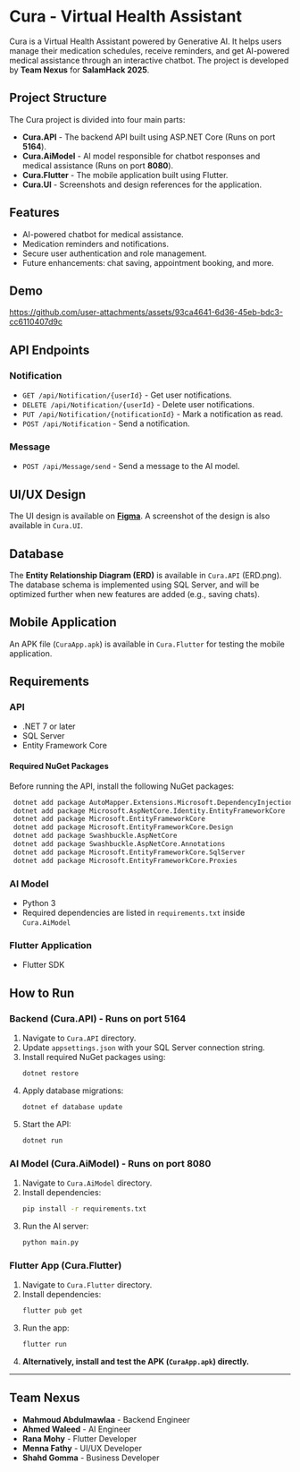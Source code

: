 # Cura - Virtual Health Assistant

Cura is a Virtual Health Assistant powered by Generative AI. It helps users manage their medication schedules, receive reminders, and get AI-powered medical assistance through an interactive chatbot. The project is developed by **Team Nexus** for **SalamHack 2025**.

## Project Structure

The Cura project is divided into four main parts:

- **Cura.API** - The backend API built using ASP.NET Core (Runs on port **5164**).
- **Cura.AiModel** - AI model responsible for chatbot responses and medical assistance (Runs on port **8080**).
- **Cura.Flutter** - The mobile application built using Flutter.
- **Cura.UI** - Screenshots and design references for the application.

## Features

- AI-powered chatbot for medical assistance.
- Medication reminders and notifications.
- Secure user authentication and role management.
- Future enhancements: chat saving, appointment booking, and more.

## Demo

https://github.com/user-attachments/assets/93ca4641-6d36-45eb-bdc3-cc6110407d9c

## API Endpoints

### Notification
- `GET /api/Notification/{userId}` - Get user notifications.
- `DELETE /api/Notification/{userId}` - Delete user notifications.
- `PUT /api/Notification/{notificationId}` - Mark a notification as read.
- `POST /api/Notification` - Send a notification.

### Message
- `POST /api/Message/send` - Send a message to the AI model.

## UI/UX Design

The UI design is available on **[Figma](https://www.figma.com/design/YelgBTpdxbwS7nmAHuGUvX/Slack?node-id=0-1&t=KEl2cCTIPInWkBhB-1)**.
A screenshot of the design is also available in `Cura.UI`.

## Database

The **Entity Relationship Diagram (ERD)** is available in `Cura.API` (ERD.png). The database schema is implemented using SQL Server, and will be optimized further when new features are added (e.g., saving chats).

## Mobile Application

An APK file (`CuraApp.apk`) is available in `Cura.Flutter` for testing the mobile application.

## Requirements

### API
- .NET 7 or later
- SQL Server
- Entity Framework Core

#### Required NuGet Packages
Before running the API, install the following NuGet packages:
```sh
 dotnet add package AutoMapper.Extensions.Microsoft.DependencyInjection
 dotnet add package Microsoft.AspNetCore.Identity.EntityFrameworkCore
 dotnet add package Microsoft.EntityFrameworkCore
 dotnet add package Microsoft.EntityFrameworkCore.Design
 dotnet add package Swashbuckle.AspNetCore
 dotnet add package Swashbuckle.AspNetCore.Annotations
 dotnet add package Microsoft.EntityFrameworkCore.SqlServer
 dotnet add package Microsoft.EntityFrameworkCore.Proxies
```

### AI Model
- Python 3
- Required dependencies are listed in `requirements.txt` inside `Cura.AiModel`

### Flutter Application
- Flutter SDK

## How to Run

### Backend (Cura.API) - Runs on port **5164**
1. Navigate to `Cura.API` directory.
2. Update `appsettings.json` with your SQL Server connection string.
3. Install required NuGet packages using:
   ```sh
   dotnet restore
   ```
4. Apply database migrations:
   ```sh
   dotnet ef database update
   ```
5. Start the API:
   ```sh
   dotnet run
   ```

### AI Model (Cura.AiModel) - Runs on port **8080**
1. Navigate to `Cura.AiModel` directory.
2. Install dependencies:
   ```sh
   pip install -r requirements.txt
   ```
3. Run the AI server:
   ```sh
   python main.py
   ```

### Flutter App (Cura.Flutter)
1. Navigate to `Cura.Flutter` directory.
2. Install dependencies:
   ```sh
   flutter pub get
   ```
3. Run the app:
   ```sh
   flutter run
   ```
4. **Alternatively, install and test the APK (`CuraApp.apk`) directly.**

---

## Team Nexus
- **Mahmoud Abdulmawlaa** - Backend Engineer
- **Ahmed Waleed** - AI Engineer
- **Rana Mohy** - Flutter Developer
- **Menna Fathy** - UI/UX Developer
- **Shahd Gomma** - Business Developer

